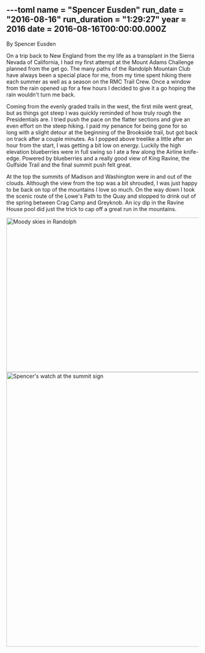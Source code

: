 ---toml
name = "Spencer Eusden"
run_date = "2016-08-16"
run_duration = "1:29:27"
year = 2016
date = 2016-08-16T00:00:00.000Z
---

By Spencer Eusden

On a trip back to New England from the my life as a transplant in the Sierra Nevada of California, I had my first attempt at the Mount Adams Challenge planned from the get go. The many paths of the Randolph Mountain Club have always been a special place for me, from my time spent hiking there each summer as well as a season on the RMC Trail Crew. Once a window from the rain opened up for a few hours I decided to give it a go hoping the rain wouldn't turn me back.

Coming from the evenly graded trails in the west, the first mile went great, but as things got steep I was quickly reminded of how truly rough the Presidentials are. I tried push the pace on the flatter sections and give an even effort on the steep hiking. I paid my penance for being gone for so long with a slight detour at the beginning of the Brookside trail, but got back on track after a couple minutes. As I popped above treelike a little after an hour from the start, I was getting a bit low on energy. Luckily the high elevation blueberries were in full swing so I ate a few along the Airline knife-edge. Powered by blueberries and a really good view of King Ravine, the Gulfside Trail and the final summit push felt great.

At the top the summits of Madison and Washington were in and out of the clouds. Although the view from the top was a bit shrouded, I was just happy to be back on top of the mountains I love so much. On the way down I took the scenic route of the Lowe's Path to the Quay and stopped to drink out of the spring between Crag Camp and Greyknob. An icy dip in the Ravine House pool did just the trick to cap off a great run in the mountains.

<img src="/assets/images/uploads/tumblrinlineoc1n5b5rxi1si9ly8540.jpg" alt="Moody skies in Randolph" width="540" height="405" class="img-fluid">
<img src="/assets/images/uploads/tumblrinlineoc1n55ae4n1si9ly8540.jpg" alt="Spencer's watch at the summit sign" width="540" height="720" class="img-fluid">



